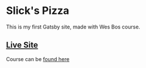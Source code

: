 # Slick's Pizza
This is my first Gatsby site, made with Wes Bos course.

## [Live Site](https://agitated-jennings-0d7e0d.netlify.app/)

Course can be [found here](https://mastergatsby.com/)
